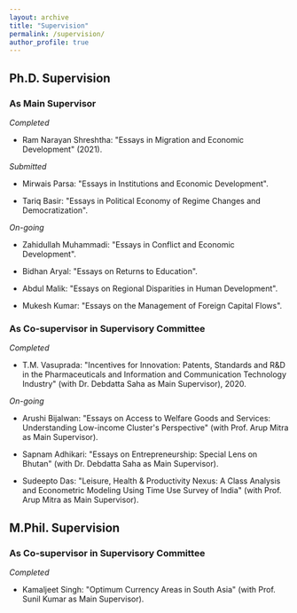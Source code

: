 ```yaml
---
layout: archive
title: "Supervision"
permalink: /supervision/
author_profile: true
---
```


## Ph.D. Supervision

### As Main Supervisor

*Completed*

* Ram Narayan Shreshtha: "Essays in Migration and Economic Development" (2021).

*Submitted*

* Mirwais Parsa: "Essays in Institutions and Economic Development".

* Tariq Basir: "Essays in Political Economy of Regime Changes and Democratization".

*On-going*

* Zahidullah Muhammadi: "Essays in Conflict and Economic Development".

* Bidhan Aryal: "Essays on Returns to Education".

* Abdul Malik: "Essays on Regional Disparities in Human Development".

* Mukesh Kumar: "Essays on the Management of Foreign Capital Flows".

### As Co-supervisor in Supervisory Committee

*Completed*

* T.M. Vasuprada: "Incentives for Innovation: Patents, Standards and R\&D in the Pharmaceuticals and Information and Communication Technology Industry" (with Dr. Debdatta Saha as Main Supervisor), 2020.

*On-going*

* Arushi Bijalwan: "Essays on Access to Welfare Goods and Services: Understanding Low-income Cluster's Perspective" (with Prof. Arup Mitra as Main Supervisor).

* Sapnam Adhikari: "Essays on Entrepreneurship: Special Lens on Bhutan" (with Dr. Debdatta Saha as Main Supervisor).

* Sudeepto Das: "Leisure, Health & Productivity Nexus: A Class Analysis and Econometric Modeling Using Time Use Survey of India" (with Prof. Arup Mitra as Main Supervisor).


## M.Phil. Supervision

### As Co-supervisor in Supervisory Committee

*Completed*

* Kamaljeet Singh: "Optimum Currency Areas in South Asia" (with Prof. Sunil Kumar as Main Supervisor).
